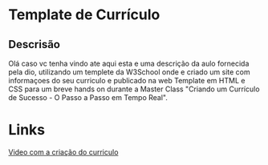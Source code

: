 # Template de Currículo

## Descrisão

Olá caso vc tenha vindo ate aqui esta e uma descrição da aulo fornecida pela dio, utilizando um templete da W3School onde e criado um site com informaçoes do seu curriculo e publicado na web
Template em HTML e CSS para um breve hands on durante a Master Class "Criando um Currículo de Sucesso - O Passo a Passo em Tempo Real".

# Links
[Video com a criação do curriculo](https://www.youtube.com/watch?v=WfD_S2Vi4qI&t=2489s)
